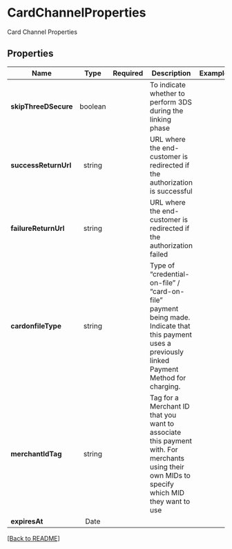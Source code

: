 # CardChannelProperties

Card Channel Properties

## Properties

| Name | Type | Required | Description | Examples |
|------------|:-------------:|:-------------:|-------------|:-------------:|
| **skipThreeDSecure** |boolean |  | To indicate whether to perform 3DS during the linking phase | | |
| **successReturnUrl** |string |  | URL where the end-customer is redirected if the authorization is successful | | |
| **failureReturnUrl** |string |  | URL where the end-customer is redirected if the authorization failed | | |
| **cardonfileType** |string |  | Type of “credential-on-file” / “card-on-file” payment being made. Indicate that this payment uses a previously linked Payment Method for charging. | | |
| **merchantIdTag** |string |  | Tag for a Merchant ID that you want to associate this payment with. For merchants using their own MIDs to specify which MID they want to use | | |
| **expiresAt** |Date |  |  | | |



[[Back to README]](../../README.md)